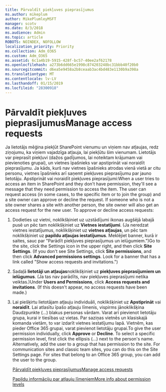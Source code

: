 ```yaml
---
title: Pārvaldīt piekļuves pieprasījumus
ms.author: mikeplum
author: MikePlumleyMSFT
manager: scotv
ms.date: 8/3/2018
ms.audience: Admin
ms.topic: article
ROBOTS: NOINDEX, NOFOLLOW
localization_priority: Priority
ms.collection: Adm_O365
ms.custom: Adm_O365
ms.assetid: 6c1a4b19-5915-428f-bc57-40ee2af62178
ms.openlocfilehash: a273b6dd665e1998c874203248bc31bbb40f20b0
ms.sourcegitcommit: d6ea5e9458a2b8ceaab3ac4bd483e1130b9a398a
ms.translationtype: MT
ms.contentlocale: lv-LV
ms.lasthandoff: 01/15/2019
ms.locfileid: "28300918"
---
```

# <a name="manage-access-requests"></a><span data-ttu-id="5b6a2-102">Pārvaldīt piekļuves pieprasījumus</span><span class="sxs-lookup"><span data-stu-id="5b6a2-102">Manage access requests</span></span>

<span data-ttu-id="5b6a2-p101">Ja lietotājs mēģina piekļūt SharePoint vienumu un viņiem nav atļaujas, redz ziņojumu, ka viņiem vajadzīga atļauja, lai piekļūtu šim vienumam. Lietotājs var pieprasīt piekļuvi (dažos gadījumos, lai noteiktam krājumam vai pievienoties grupai), un vietnes īpašnieks var apstiprināt vai noraidīt pieprasījumu. Ja kāds, kurš nav vietnes īpašnieks atrodas vienā vietā ar citu personu, vietnes īpašnieks arī saņemt piekļuves pieprasījumu par jauno lietotāju. Apstiprināt vai noraidīt piekļuves pieprasījumi:</span><span class="sxs-lookup"><span data-stu-id="5b6a2-p101">When a user tries to access an item in SharePoint and they don't have permission, they'll see a message that they need permission to access the item. The user can request access (in some cases, to the specific item or to join the group) and a site owner can approve or decline the request. If someone who is not a site owner shares a site with another person, the site owner will also get an access request for the new user. To approve or decline access requests:</span></span>
  
1. <span data-ttu-id="5b6a2-p102">Dodieties uz vietni, noklikšķiniet uz uzstādījumi ikonas augšējā labajā pusē un pēc tam noklikšķiniet uz **Vietnes iestatījumi**. (Ja neredzat vietnes iestatījumus, noklikšķiniet uz **vietnes atļaujas**, un pēc tam noklikšķiniet uz **papildu atļaujas iestatījumus**. Meklējiet banner, kurā ir saites, sauc par "Parādīt piekļuves pieprasījumus un ielūgumiem.")</span><span class="sxs-lookup"><span data-stu-id="5b6a2-p102">Go to the site, click the Settings icon in the upper right, and then click **Site Settings**. (If you don't see Site Settings, click **Site permissions**, and then click **Advanced permissions settings**. Look for a banner that has a link called "Show access requests and invitations.")</span></span>
    
2. <span data-ttu-id="5b6a2-p103">Sadaļā **lietotāji un atļaujas**noklikšķiniet uz **piekļuves pieprasījumiem un ielūgumus**. (Ja tas nav parādīts, nav piekļuves pieprasījumi netika veiktas.)</span><span class="sxs-lookup"><span data-stu-id="5b6a2-p103">Under **Users and Permissions**, click **Access requests and invitations**. (If this doesn't appear, no access requests have been made.)</span></span>
    
3. <span data-ttu-id="5b6a2-p104">Lai piešķirtu lietotājam atļauju individuāli, noklikšķiniet uz **Apstiprināt** vai **noraidīt**. Lai atlasītu īpašo atļauju līmenis, vispirms jānoklikšķina Daudzpunkte (…) blakus personas vārdam. Varat arī pievienot lietotāju grupa, kurai ir tiesības uz vietas. Par saziņas vietnēs un klasiskajā komanda vietām, to var izdarīt vietnes iestatījumu lapā. Vietnēm, kas pieder Office 365 grupai, varat pievienot lietotāju grupai.</span><span class="sxs-lookup"><span data-stu-id="5b6a2-p104">To give the user permission individually, click **Approve** or **Decline**. To select a specific permission level, first click the ellipsis (...) next to the person's name. Alternatively, add the user to a group that has permission to the site. For communication sites and classic team sites, you can do this on the Site Settings page. For sites that belong to an Office 365 group, you can add the user to the group.</span></span>
    
    [<span data-ttu-id="5b6a2-117">Pārvaldīt piekļuves pieprasījumus</span><span class="sxs-lookup"><span data-stu-id="5b6a2-117">Manage access requests </span></span>](https://go.microsoft.com/fwlink/?linkid=2008747)
    
    [<span data-ttu-id="5b6a2-118">Papildu informāciju par atļauju līmeņiem</span><span class="sxs-lookup"><span data-stu-id="5b6a2-118">More info about permission levels</span></span>](https://go.microsoft.com/fwlink/?linkid=867071)
    

